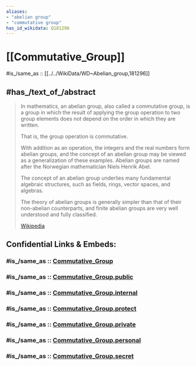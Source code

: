 ```yaml
---
aliases:
- "abelian group"
- "commutative group"
has_id_wikidata: Q181296
---
```


# [[Commutative_Group]] 

#is_/same_as :: [[../../WikiData/WD~Abelian_group,181296]] 

## #has_/text_of_/abstract 

> In mathematics, an abelian group, also called a commutative group, 
> is a group in which the result of applying the group operation to two group elements 
> does not depend on the order in which they are written. 
> 
> That is, the group operation is commutative. 
> 
> With addition as an operation, the integers and the real numbers form abelian groups, 
> and the concept of an abelian group may be viewed as a generalization of these examples. 
> Abelian groups are named after the Norwegian mathematician Niels Henrik Abel.
>
> The concept of an abelian group underlies many fundamental algebraic structures, 
> such as fields, rings, vector spaces, and algebras. 
> 
> The theory of abelian groups is generally simpler than that of their non-abelian counterparts, 
> and finite abelian groups are very well understood and fully classified.
>
> [Wikipedia](https://en.wikipedia.org/wiki/Abelian%20group) 


## Confidential Links & Embeds: 

### #is_/same_as :: [Commutative_Group](/_Standards/Mathematics/Algebra/Commutative_Group.md) 

### #is_/same_as :: [Commutative_Group.public](/_public/Mathematics/Algebra/Commutative_Group.public.md) 

### #is_/same_as :: [Commutative_Group.internal](/_internal/Mathematics/Algebra/Commutative_Group.internal.md) 

### #is_/same_as :: [Commutative_Group.protect](/_protect/Mathematics/Algebra/Commutative_Group.protect.md) 

### #is_/same_as :: [Commutative_Group.private](/_private/Mathematics/Algebra/Commutative_Group.private.md) 

### #is_/same_as :: [Commutative_Group.personal](/_personal/Mathematics/Algebra/Commutative_Group.personal.md) 

### #is_/same_as :: [Commutative_Group.secret](/_secret/Mathematics/Algebra/Commutative_Group.secret.md)

